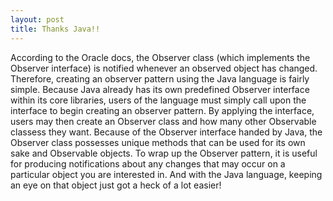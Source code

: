 ```yaml
---
layout: post
title: Thanks Java!!
---
```


According to the Oracle docs, the Observer class (which implements the Observer interface) is notified whenever an observed object has changed. Therefore, creating an observer pattern using the Java language is fairly simple. Because Java already has its own predefined Observer interface within its core libraries, users of the language must simply call upon the interface to begin creating an observer pattern. By applying the interface, users may then create an Observer class and how many other Observable classess they want. Because of the Observer interface handed by Java, the Observer class possesses unique methods that can be used for its own sake and Observable objects. To wrap up the Observer pattern, it is useful for producing notifications about any changes that may occur on a particular object you are interested in. And with the Java language, keeping an eye on that object just got a heck of a lot easier!


